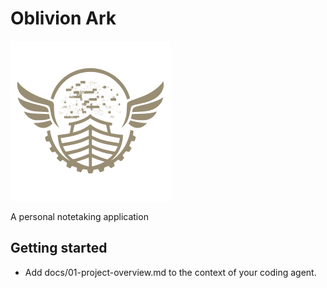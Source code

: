 # Oblivion Ark

![Logo](./resources/logo-readme.png)

A personal notetaking application

## Getting started

- Add docs/01-project-overview.md to the context of your coding agent.
